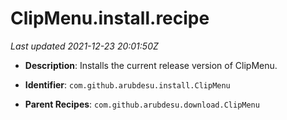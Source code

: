 # ClipMenu.install.recipe

_Last updated 2021-12-23 20:01:50Z_

- **Description**: Installs the current release version of ClipMenu.

- **Identifier**: `com.github.arubdesu.install.ClipMenu`

- **Parent Recipes**: `com.github.arubdesu.download.ClipMenu`
